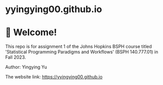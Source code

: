 # yyingying00.github.io

# :wave: Welcome!

This repo is for assignment 1 of the Johns Hopkins BSPH course titled 'Statistical Programming Paradigms and Workflows' (BSPH 140.777.01) in Fall 2023.

Author: Yingying Yu

The website link: https://yyingying00.github.io
